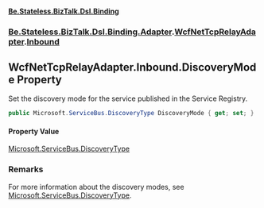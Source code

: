 #### [Be.Stateless.BizTalk.Dsl.Binding](README.md 'README')
### [Be.Stateless.BizTalk.Dsl.Binding.Adapter](Be.Stateless.BizTalk.Dsl.Binding.Adapter.md 'Be.Stateless.BizTalk.Dsl.Binding.Adapter').[WcfNetTcpRelayAdapter](WcfNetTcpRelayAdapter.md 'Be.Stateless.BizTalk.Dsl.Binding.Adapter.WcfNetTcpRelayAdapter').[Inbound](WcfNetTcpRelayAdapter.Inbound.md 'Be.Stateless.BizTalk.Dsl.Binding.Adapter.WcfNetTcpRelayAdapter.Inbound')

## WcfNetTcpRelayAdapter.Inbound.DiscoveryMode Property

Set the discovery mode for the service published in the Service Registry.

```csharp
public Microsoft.ServiceBus.DiscoveryType DiscoveryMode { get; set; }
```

#### Property Value
[Microsoft.ServiceBus.DiscoveryType](https://docs.microsoft.com/en-us/dotnet/api/Microsoft.ServiceBus.DiscoveryType 'Microsoft.ServiceBus.DiscoveryType')

### Remarks
For more information about the discovery modes, see [Microsoft.ServiceBus.DiscoveryType](https://docs.microsoft.com/en-us/dotnet/api/Microsoft.ServiceBus.DiscoveryType 'Microsoft.ServiceBus.DiscoveryType').